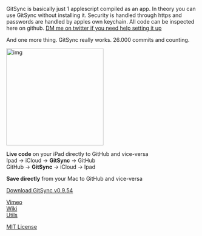  GitSync is basically just 1 applescript compiled as an app. In theory you can use GitSync without installing it. Security is handled through https and passwords are handled by apples own keychain. All code can be inspected here on github. [DM me on twitter if you need help setting it up](https://twitter.com/GitSyncApp)

And one more thing. GitSync really works. 26.000 commits and counting. 

<img width="256" alt="img" src="https://dl.dropboxusercontent.com/u/2559476/Icon512.png">

**Live code** on your iPad directly to GitHub and vice-versa    
Ipad -> iCloud -> **GitSync** -> GitHub  
GitHub -> **GitSync** -> iCloud -> Ipad

**Save directly** from your Mac to GitHub and vice-versa

[Download GitSync v0.9.54](https://github.com/eonist/GitSync/releases/tag/0.9.54) 

[Vimeo](https://vimeo.com/gitsync)  
[Wiki](https://github.com/eonist/GitSync/wiki/)  
[Utils](https://github.com/eonist/applescripts)  


[MIT License](http://opensource.org/licenses/MIT) 
